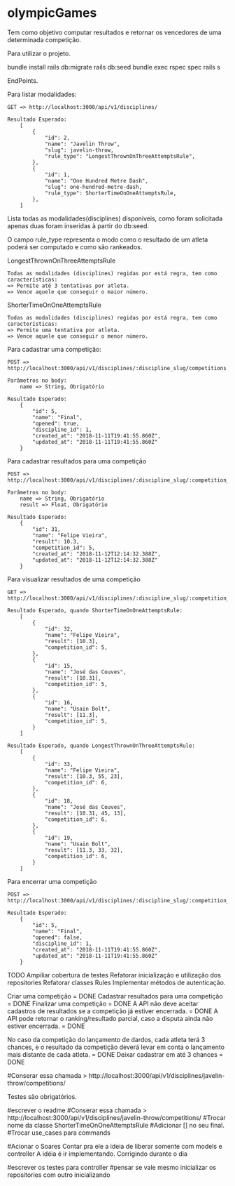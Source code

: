 # olympicGames

Tem como objetivo computar resultados e retornar os vencedores de uma determinada competição.

Para utilizar o projeto.

bundle install
rails db:migrate
rails db:seed
bundle exec rspec spec
rails s

EndPoints.

Para listar modalidades:

	GET => http://localhost:3000/api/v1/disciplines/

	Resultado Esperado:
		[
			{
		    	"id": 2,
			    "name": "Javelin Throw",
			    "slug": javelin-throw,
			    "rule_type": "LongestThrownOnThreeAttemptsRule",
			},
			{
		    	"id": 1,
			    "name": "One Hundred Metre Dash",
			    "slug": one-hundred-metre-dash,
			    "rule_type": ShorterTimeOnOneAttemptsRule,
			},
		]

Lista todas as modalidades(disciplines) disponíveis, como foram solicitada apenas duas foram inseridas à partir do db:seed.

O campo rule_type representa o modo como o resultado de um atleta poderá ser computado e como são rankeados.

LongestThrownOnThreeAttemptsRule

	Todas as modalidades (disciplines) regidas por está regra, tem como características:
	=> Permite até 3 tentativas por atleta.
	=> Vence aquele que conseguir o maior número.

ShorterTimeOnOneAttemptsRule

	Todas as modalidades (disciplines) regidas por está regra, tem como características:
	=> Permite uma tentativa por atleta.
	=> Vence aquele que conseguir o menor número.

Para cadastrar uma competição:

	POST => http://localhost:3000/api/v1/disciplines/:discipline_slug/competitions
	
	Parâmetros no body: 
		name => String, Obrigatório

	Resultado Esperado:
		{
		    "id": 5,
		    "name": "Final",
		    "opened": true,
		    "discipline_id": 1,
		    "created_at": "2018-11-11T19:41:55.860Z",
		    "updated_at": "2018-11-11T19:41:55.860Z"
		}

Para cadastrar resultados para uma competição

	POST => http://localhost:3000/api/v1/disciplines/:discipline_slug/:competition_id/results

	Parâmetros no body: 
		name => String, Obrigatório
		result => Float, Obrigatório

	Resultado Esperado:
		{
		    "id": 31,
		    "name": "Felipe Vieira",
		    "result": 10.3,
		    "competition_id": 5,
		    "created_at": "2018-11-12T12:14:32.388Z",
		    "updated_at": "2018-11-12T12:14:32.388Z"
		}

Para visualizar resultados de uma competição

	GET => http://localhost:3000/api/v1/disciplines/:discipline_slug/:competition_id/results

	Resultado Esperado, quando ShorterTimeOnOneAttemptsRule:
		[
			{
		        "id": 32,
		        "name": "Felipe Vieira",
		        "result": [10.3],
		        "competition_id": 5,
    		},
    		{
		        "id": 15,
		        "name": "José das Couves",
		        "result": [10.31],
		        "competition_id": 5,
    		},
    		{
		        "id": 16,
		        "name": "Usain Bolt",
		        "result": [11.3],
		        "competition_id": 5,
    		}
    	]

	Resultado Esperado, quando LongestThrownOnThreeAttemptsRule:
		[
			{
		        "id": 33,
		        "name": "Felipe Vieira",
		        "result": [10.3, 55, 23],
		        "competition_id": 6,
    		},
    		{
		        "id": 18,
		        "name": "José das Couves",
		        "result": [10.31, 45, 13],
		        "competition_id": 6,
    		},
    		{
		        "id": 19,
		        "name": "Usain Bolt",
		        "result": [11.3, 33, 32],
		        "competition_id": 6,
    		}
    	]

Para encerrar uma competição

	POST => http://localhost:3000/api/v1/disciplines/:discipline_slug/:competition_id/finish

	Resultado Esperado:
		{
		    "id": 5,
		    "name": "Final",
		    "opened": false,
		    "discipline_id": 1,
		    "created_at": "2018-11-11T19:41:55.860Z",
		    "updated_at": "2018-11-11T19:41:55.860Z"
		}

TODO
	Ampiliar cobertura de testes
	Refatorar inicialização e utilização dos repositories
	Refatorar classes Rules
	Implementar métodos de autenticação.



Criar uma competição = DONE
Cadastrar resultados para uma competição = DONE
Finalizar uma competição = DONE
A API não deve aceitar cadastros de resultados se a competição já estiver encerrada. = DONE
A API pode retornar o ranking/resultado parcial, caso a disputa ainda não estiver encerrada. = DONE

No caso da competição do lançamento de dardos, cada atleta terá 3 chances, e o resultado da competição deverá levar em conta o lançamento mais distante de cada atleta. = DONE
	Deixar cadastrar em até 3 chances = DONE


#Conserar essa chamada > http://localhost:3000/api/v1/disciplines/javelin-throw/competitions/


Testes são obrigatórios.


#escrever o readme
#Conserar essa chamada > http://localhost:3000/api/v1/disciplines/javelin-throw/competitions/
#Trocar nome da classe ShorterTimeOnOneAttemptsRule
#Adicionar [] no seu final.
#Trocar use_cases para commands

#Acionar o Soares
	Contar pra ele a ideia de liberar somente com models e controller
	A idéia é ir implementando.
	Corrigindo durante o dia

#escrever os testes para controller
#pensar se vale mesmo inicializar os repositories com outro inicializando